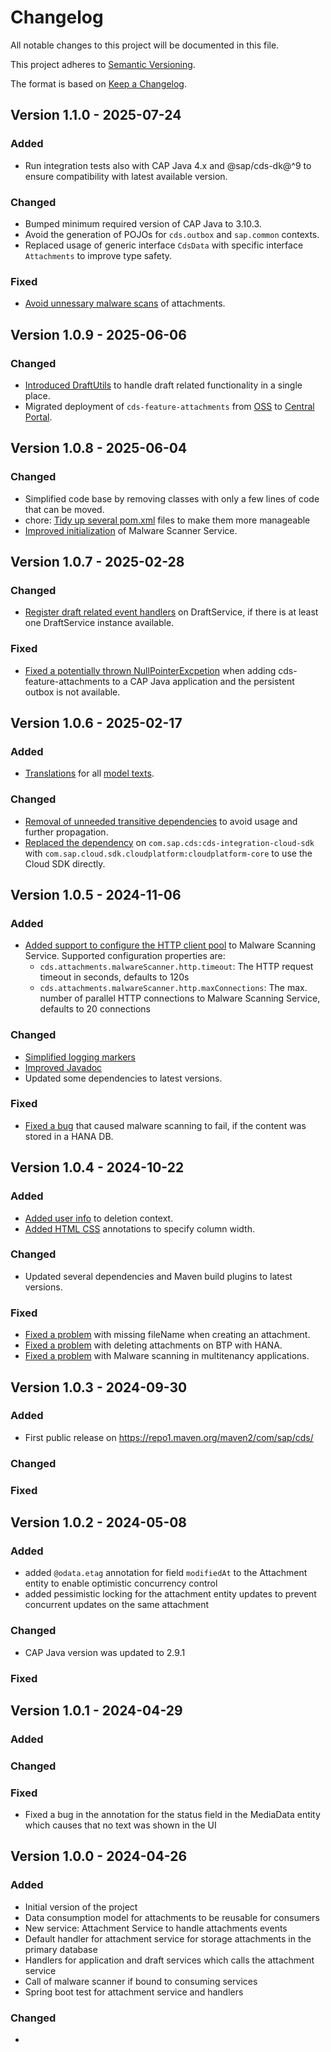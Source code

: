 # Changelog

All notable changes to this project will be documented in this file.

This project adheres to [Semantic Versioning](http://semver.org/).

The format is based on [Keep a Changelog](http://keepachangelog.com/).

## Version 1.1.0 - 2025-07-24

### Added

- Run integration tests also with CAP Java 4.x and @sap/cds-dk@^9 to ensure compatibility with latest available version.

### Changed

- Bumped minimum required version of CAP Java to 3.10.3.
- Avoid the generation of POJOs for `cds.outbox` and `sap.common` contexts.
- Replaced usage of generic interface `CdsData` with specific interface `Attachments` to improve type safety.

### Fixed

- [Avoid unnessary malware scans](https://github.com/cap-java/cds-feature-attachments/pull/486) of attachments.

## Version 1.0.9 - 2025-06-06

### Changed

- [Introduced DraftUtils](https://github.com/cap-java/cds-feature-attachments/pull/454) to handle draft related functionality in a single place.
- Migrated deployment of `cds-feature-attachments` from [OSS](https://oss.sonatype.org) to [Central Portal](https://central.sonatype.com/).

## Version 1.0.8 - 2025-06-04

### Changed

- Simplified code base by removing classes with only a few lines of code that can be moved.
- chore: [Tidy up several pom.xml](https://github.com/cap-java/cds-feature-attachments/pull/432) files to make them more manageable
- [Improved initialization](https://github.com/cap-java/cds-feature-attachments/pull/403) of Malware Scanner Service.

## Version 1.0.7 - 2025-02-28

### Changed

- [Register draft related event handlers](https://github.com/cap-java/cds-feature-attachments/pull/386) on DraftService, if there is at least one DraftService instance available.

### Fixed

- [Fixed a potentially thrown NullPointerExcpetion](https://github.com/cap-java/cds-feature-attachments/pull/385) when adding cds-feature-attachments to a CAP Java application and the persistent outbox is not available.

## Version 1.0.6 - 2025-02-17

### Added

- [Translations](https://github.com/cap-java/cds-feature-attachments/pull/353) for all [model texts](https://github.com/cap-java/cds-feature-attachments/blob/main/README.md#model-texts).

### Changed

- [Removal of unneeded transitive dependencies](https://github.com/cap-java/cds-feature-attachments/pull/290) to avoid usage and further propagation.
- [Replaced the dependency](https://github.com/cap-java/cds-feature-attachments/pull/292) on `com.sap.cds:cds-integration-cloud-sdk` with `com.sap.cloud.sdk.cloudplatform:cloudplatform-core` to use the Cloud SDK directly.

## Version 1.0.5 - 2024-11-06

### Added

- [Added support to configure the HTTP client pool](https://github.com/cap-java/cds-feature-attachments/pull/276) to Malware Scanning Service. Supported configuration properties are:
  - `cds.attachments.malwareScanner.http.timeout`: The HTTP request timeout in seconds, defaults to 120s
  - `cds.attachments.malwareScanner.http.maxConnections`: The max. number of parallel HTTP connections to Malware Scanning Service, defaults to 20 connections

### Changed

- [Simplified logging markers](https://github.com/cap-java/cds-feature-attachments/pull/178)
- [Improved Javadoc](https://github.com/cap-java/cds-feature-attachments/pull/256)
- Updated some dependencies to latest versions.

### Fixed

- [Fixed a bug](https://github.com/cap-java/cds-feature-attachments/pull/270) that caused malware scanning to fail, if the content was stored in a HANA DB.

## Version 1.0.4 - 2024-10-22

### Added

- [Added user info](https://github.com/cap-java/cds-feature-attachments/pull/217) to deletion context.
- [Added HTML CSS](https://github.com/cap-java/cds-feature-attachments/pull/248) annotations to specify column width.

### Changed

- Updated several dependencies and Maven build plugins to latest versions.

### Fixed

- [Fixed a problem](https://github.com/cap-java/cds-feature-attachments/pull/232) with missing fileName when creating an attachment.
- [Fixed a problem](https://github.com/cap-java/cds-feature-attachments/pull/239) with deleting attachments on BTP with HANA.
- [Fixed a problem](https://github.com/cap-java/cds-feature-attachments/pull/246) with Malware scanning in multitenancy applications.

## Version 1.0.3 - 2024-09-30

### Added

- First public release on https://repo1.maven.org/maven2/com/sap/cds/

### Changed

### Fixed

## Version 1.0.2 - 2024-05-08

### Added

- added `@odata.etag` annotation for field `modifiedAt` to the Attachment entity to enable optimistic concurrency control
- added pessimistic locking for the attachment entity updates to prevent concurrent updates on the same attachment

### Changed

- CAP Java version was updated to 2.9.1

### Fixed

## Version 1.0.1 - 2024-04-29

### Added

### Changed

### Fixed

- Fixed a bug in the annotation for the status field in the MediaData entity which causes that no text was shown in the
  UI

## Version 1.0.0 - 2024-04-26

### Added

- Initial version of the project
- Data consumption model for attachments to be reusable for consumers
- New service: Attachment Service to handle attachments events
- Default handler for attachment service for storage attachments in the primary database
- Handlers for application and draft services which calls the attachment service
- Call of malware scanner if bound to consuming services
- Spring boot test for attachment service and handlers

### Changed

-
